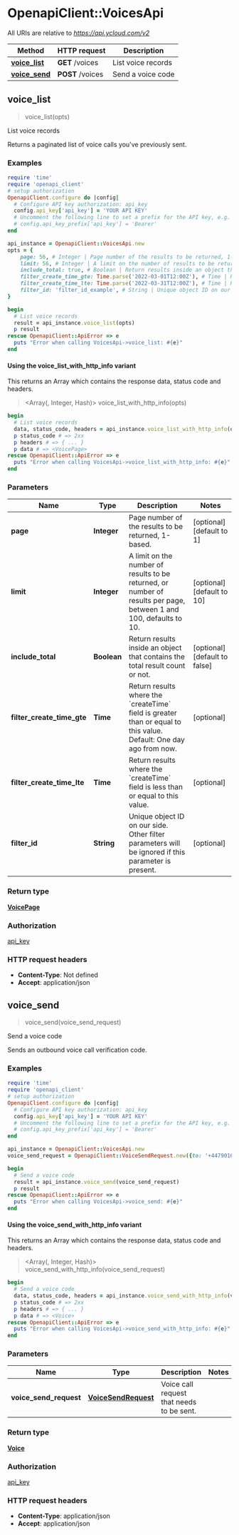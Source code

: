 # OpenapiClient::VoicesApi

All URIs are relative to *https://api.ycloud.com/v2*

| Method | HTTP request | Description |
| ------ | ------------ | ----------- |
| [**voice_list**](VoicesApi.md#voice_list) | **GET** /voices | List voice records |
| [**voice_send**](VoicesApi.md#voice_send) | **POST** /voices | Send a voice code |


## voice_list

> <VoicePage> voice_list(opts)

List voice records

Returns a paginated list of voice calls you've previously sent.

### Examples

```ruby
require 'time'
require 'openapi_client'
# setup authorization
OpenapiClient.configure do |config|
  # Configure API key authorization: api_key
  config.api_key['api_key'] = 'YOUR API KEY'
  # Uncomment the following line to set a prefix for the API key, e.g. 'Bearer' (defaults to nil)
  # config.api_key_prefix['api_key'] = 'Bearer'
end

api_instance = OpenapiClient::VoicesApi.new
opts = {
    page: 56, # Integer | Page number of the results to be returned, 1-based.
    limit: 56, # Integer | A limit on the number of results to be returned, or number of results per page, between 1 and 100, defaults to 10.
    include_total: true, # Boolean | Return results inside an object that contains the total result count or not.
    filter_create_time_gte: Time.parse('2022-03-01T12:00Z'), # Time | Return results where the `createTime` field is greater than or equal to this value. Default: One day ago from now.
    filter_create_time_lte: Time.parse('2022-03-31T12:00Z'), # Time | Return results where the `createTime` field is less than or equal to this value.
    filter_id: 'filter_id_example', # String | Unique object ID on our side. Other filter parameters will be ignored if this parameter is present.
}

begin
  # List voice records
  result = api_instance.voice_list(opts)
  p result
rescue OpenapiClient::ApiError => e
  puts "Error when calling VoicesApi->voice_list: #{e}"
end
```

#### Using the voice_list_with_http_info variant

This returns an Array which contains the response data, status code and headers.

> <Array(<VoicePage>, Integer, Hash)> voice_list_with_http_info(opts)

```ruby
begin
  # List voice records
  data, status_code, headers = api_instance.voice_list_with_http_info(opts)
  p status_code # => 2xx
  p headers # => { ... }
  p data # => <VoicePage>
rescue OpenapiClient::ApiError => e
  puts "Error when calling VoicesApi->voice_list_with_http_info: #{e}"
end
```

### Parameters

| Name | Type | Description | Notes |
| ---- | ---- | ----------- | ----- |
| **page** | **Integer** | Page number of the results to be returned, 1-based. | [optional][default to 1] |
| **limit** | **Integer** | A limit on the number of results to be returned, or number of results per page, between 1 and 100, defaults to 10. | [optional][default to 10] |
| **include_total** | **Boolean** | Return results inside an object that contains the total result count or not. | [optional][default to false] |
| **filter_create_time_gte** | **Time** | Return results where the &#x60;createTime&#x60; field is greater than or equal to this value. Default: One day ago from now. | [optional] |
| **filter_create_time_lte** | **Time** | Return results where the &#x60;createTime&#x60; field is less than or equal to this value. | [optional] |
| **filter_id** | **String** | Unique object ID on our side. Other filter parameters will be ignored if this parameter is present. | [optional] |

### Return type

[**VoicePage**](VoicePage.md)

### Authorization

[api_key](../README.md#api_key)

### HTTP request headers

- **Content-Type**: Not defined
- **Accept**: application/json


## voice_send

> <Voice> voice_send(voice_send_request)

Send a voice code

Sends an outbound voice call verification code.

### Examples

```ruby
require 'time'
require 'openapi_client'
# setup authorization
OpenapiClient.configure do |config|
  # Configure API key authorization: api_key
  config.api_key['api_key'] = 'YOUR API KEY'
  # Uncomment the following line to set a prefix for the API key, e.g. 'Bearer' (defaults to nil)
  # config.api_key_prefix['api_key'] = 'Bearer'
end

api_instance = OpenapiClient::VoicesApi.new
voice_send_request = OpenapiClient::VoiceSendRequest.new({to: '+447901614024', verification_code: '123456'}) # VoiceSendRequest | Voice call request that needs to be sent.

begin
  # Send a voice code
  result = api_instance.voice_send(voice_send_request)
  p result
rescue OpenapiClient::ApiError => e
  puts "Error when calling VoicesApi->voice_send: #{e}"
end
```

#### Using the voice_send_with_http_info variant

This returns an Array which contains the response data, status code and headers.

> <Array(<Voice>, Integer, Hash)> voice_send_with_http_info(voice_send_request)

```ruby
begin
  # Send a voice code
  data, status_code, headers = api_instance.voice_send_with_http_info(voice_send_request)
  p status_code # => 2xx
  p headers # => { ... }
  p data # => <Voice>
rescue OpenapiClient::ApiError => e
  puts "Error when calling VoicesApi->voice_send_with_http_info: #{e}"
end
```

### Parameters

| Name | Type | Description | Notes |
| ---- | ---- | ----------- | ----- |
| **voice_send_request** | [**VoiceSendRequest**](VoiceSendRequest.md) | Voice call request that needs to be sent. |  |

### Return type

[**Voice**](Voice.md)

### Authorization

[api_key](../README.md#api_key)

### HTTP request headers

- **Content-Type**: application/json
- **Accept**: application/json

